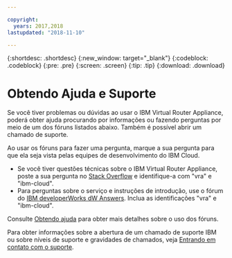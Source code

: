 ```yaml
---

copyright:
  years: 2017,2018
lastupdated: "2018-11-10"

---
```


{:shortdesc: .shortdesc}
{:new_window: target="_blank"}
{:codeblock: .codeblock}
{:pre: .pre}
{:screen: .screen}
{:tip: .tip}
{:download: .download}

# Obtendo Ajuda e Suporte

Se você tiver problemas ou dúvidas ao usar o IBM Virtual Router Appliance, poderá obter ajuda procurando por informações ou fazendo perguntas por meio de um dos fóruns listados abaixo. Também é possível abrir um chamado de
suporte.

Ao usar os fóruns para fazer uma pergunta, marque a sua pergunta para que ela seja vista pelas equipes de desenvolvimento do IBM Cloud.

* Se você tiver questões técnicas sobre o IBM Virtual Router Appliance, poste a sua pergunta no [Stack Overflow](https://stackoverflow.com/search?q=vra+ibm-cloud) e identifique-a com "vra" e "ibm-cloud".
* Para perguntas sobre o serviço e instruções de introdução, use o fórum do [IBM developerWorks dW Answers](https://developer.ibm.com/answers/topics/vra.html?smartspace=ibm-cloud). Inclua as identificações "vra" e "ibm-cloud".

Consulte
[Obtendo
ajuda](/docs/support/index.html#getting-help) para obter mais detalhes sobre o uso dos fóruns.

Para obter informações sobre a abertura de um chamado de suporte IBM ou sobre níveis de suporte e gravidades de chamados, veja [Entrando em contato com o suporte](/docs/support/index.html#contacting-support).
